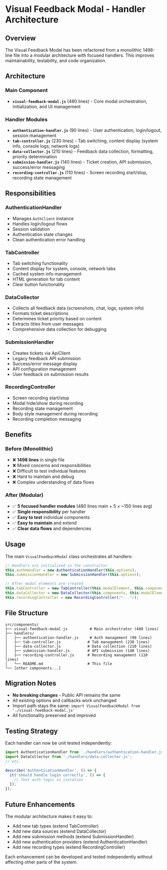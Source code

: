 # Visual Feedback Modal - Handler Architecture

## Overview

The Visual Feedback Modal has been refactored from a monolithic 1498-line file into a modular architecture with focused handlers. This improves maintainability, testability, and code organization.

## Architecture

### Main Component
- **`visual-feedback-modal.js`** (480 lines) - Core modal orchestration, initialization, and UI management

### Handler Modules
- **`authentication-handler.js`** (90 lines) - User authentication, login/logout, session management
- **`tab-controller.js`** (230 lines) - Tab switching, content display (system info, console logs, network logs)
- **`data-collector.js`** (210 lines) - Feedback data collection, formatting, priority determination
- **`submission-handler.js`** (140 lines) - Ticket creation, API submission, success/error messaging
- **`recording-controller.js`** (110 lines) - Screen recording start/stop, recording state management

## Responsibilities

### AuthenticationHandler
- Manages `AuthClient` instance
- Handles login/logout flows
- Session validation
- Authentication state changes
- Clean authentication error handling

### TabController
- Tab switching functionality
- Content display for system, console, network tabs
- Cached system info management
- HTML generation for tab content
- Clear button functionality

### DataCollector
- Collects all feedback data (screenshots, chat, logs, system info)
- Formats ticket descriptions
- Determines ticket priority based on content
- Extracts titles from user messages
- Comprehensive data collection for debugging

### SubmissionHandler
- Creates tickets via ApiClient
- Legacy feedback API submission
- Success/error message display
- API configuration management
- User feedback on submission results

### RecordingController
- Screen recording start/stop
- Modal hide/show during recording
- Recording state management
- Body style management during recording
- Recording completion messaging

## Benefits

### Before (Monolithic)
- ❌ **1498 lines** in single file
- ❌ Mixed concerns and responsibilities
- ❌ Difficult to test individual features
- ❌ Hard to maintain and debug
- ❌ Complex understanding of data flows

### After (Modular)
- ✅ **5 focused handler modules** (480 lines main + 5 × ~150 lines avg)
- ✅ **Single responsibility** per handler
- ✅ **Easy to test** individual components
- ✅ **Easy to maintain** and extend
- ✅ **Clear data flows** and dependencies

## Usage

The main `VisualFeedbackModal` class orchestrates all handlers:

```javascript
// Handlers are initialized in the constructor
this.authHandler = new AuthenticationHandler(this.options);
this.submissionHandler = new SubmissionHandler(this.options);

// After modal elements are created
this.tabController = new TabController(this.modalElement, this.components);
this.dataCollector = new DataCollector(this.components, this.modalElement);
this.recordingController = new RecordingController(/*...*/);
```

## File Structure

```
src/components/
├── visual-feedback-modal.js          # Main orchestrator (480 lines)
├── handlers/
│   ├── authentication-handler.js     # Auth management (90 lines)
│   ├── tab-controller.js            # Tab management (230 lines)
│   ├── data-collector.js            # Data collection (210 lines)
│   ├── submission-handler.js        # API submission (140 lines)
│   ├── recording-controller.js      # Recording management (110 lines)
│   └── README.md                    # This file
└── [other components...]
```

## Migration Notes

- **No breaking changes** - Public API remains the same
- All existing options and callbacks work unchanged
- Import path stays the same: `import VisualFeedbackModal from './visual-feedback-modal.js'`
- All functionality preserved and improved

## Testing Strategy

Each handler can now be unit tested independently:

```javascript
import AuthenticationHandler from './handlers/authentication-handler.js';
import DataCollector from './handlers/data-collector.js';
// etc.

describe('AuthenticationHandler', () => {
  it('should handle login correctly', () => {
    // Test auth logic in isolation
  });
});
```

## Future Enhancements

The modular architecture makes it easy to:
- Add new tab types (extend TabController)
- Add new data sources (extend DataCollector) 
- Add new submission methods (extend SubmissionHandler)
- Add new authentication providers (extend AuthenticationHandler)
- Add new recording types (extend RecordingController)

Each enhancement can be developed and tested independently without affecting other parts of the system.